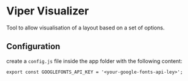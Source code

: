 # Viper Visualizer
Tool to allow visualisation of a layout based on a set of options.

## Configuration
create a `config.js` file inside the app folder with the following content:
```
export const GOOGLEFONTS_API_KEY = '<your-google-fonts-api-ley>';
```
